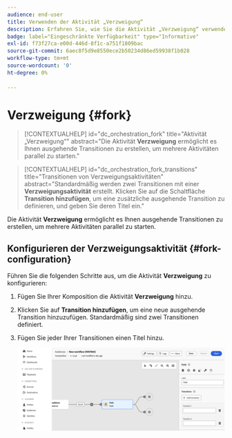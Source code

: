 ```yaml
---
audience: end-user
title: Verwenden der Aktivität „Verzweigung“
description: Erfahren Sie, wie Sie die Aktivität „Verzweigung“ verwenden.
badge: label="Eingeschränkte Verfügbarkeit" type="Informative"
exl-id: f73f27ca-e00d-446d-8f1c-a751f1809bac
source-git-commit: 6aec8f5d9e8550ece2b50234d86ed59938f1b028
workflow-type: tm+mt
source-wordcount: '0'
ht-degree: 0%

---
```


# Verzweigung {#fork}

>[!CONTEXTUALHELP]
>id="dc_orchestration_fork"
>title="Aktivität „Verzweigung“"
>abstract="Die Aktivität **Verzweigung** ermöglicht es Ihnen ausgehende Transitionen zu erstellen, um mehrere Aktivitäten parallel zu starten."

>[!CONTEXTUALHELP]
>id="dc_orchestration_fork_transitions"
>title="Transitionen von Verzweigungsaktivitäten"
>abstract="Standardmäßig werden zwei Transitionen mit einer **Verzweigungsaktivität** erstellt. Klicken Sie auf die Schaltfläche **Transition hinzufügen**, um eine zusätzliche ausgehende Transition zu definieren, und geben Sie deren Titel ein."

Die Aktivität **Verzweigung** ermöglicht es Ihnen ausgehende Transitionen zu erstellen, um mehrere Aktivitäten parallel zu starten.

## Konfigurieren der Verzweigungsaktivität {#fork-configuration}

Führen Sie die folgenden Schritte aus, um die Aktivität **Verzweigung** zu konfigurieren:

1. Fügen Sie Ihrer Komposition die Aktivität **Verzweigung** hinzu.
1. Klicken Sie auf **Transition hinzufügen**, um eine neue ausgehende Transition hinzuzufügen. Standardmäßig sind zwei Transitionen definiert.
1. Fügen Sie jeder Ihrer Transitionen einen Titel hinzu.

   ![](../assets/fork.png)
